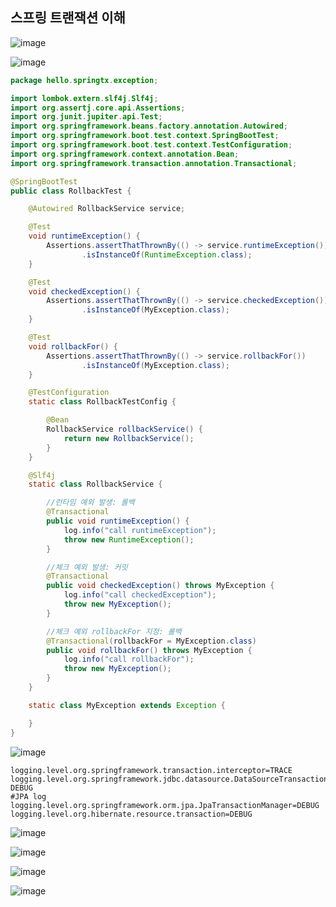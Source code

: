 ## **스프링 트랜잭션 이해**

![image](https://user-images.githubusercontent.com/79301439/210971266-122c1b6c-b292-4241-8202-88f9272646c8.png)

![image](https://user-images.githubusercontent.com/79301439/210971309-f29ede18-abb6-4fad-b9c7-dbe4ec6da106.png)

```java
package hello.springtx.exception;

import lombok.extern.slf4j.Slf4j;
import org.assertj.core.api.Assertions;
import org.junit.jupiter.api.Test;
import org.springframework.beans.factory.annotation.Autowired;
import org.springframework.boot.test.context.SpringBootTest;
import org.springframework.boot.test.context.TestConfiguration;
import org.springframework.context.annotation.Bean;
import org.springframework.transaction.annotation.Transactional;

@SpringBootTest
public class RollbackTest {

    @Autowired RollbackService service;

    @Test
    void runtimeException() {
        Assertions.assertThatThrownBy(() -> service.runtimeException())
                .isInstanceOf(RuntimeException.class);
    }

    @Test
    void checkedException() {
        Assertions.assertThatThrownBy(() -> service.checkedException())
                .isInstanceOf(MyException.class);
    }

    @Test
    void rollbackFor() {
        Assertions.assertThatThrownBy(() -> service.rollbackFor())
                .isInstanceOf(MyException.class);
    }

    @TestConfiguration
    static class RollbackTestConfig {

        @Bean
        RollbackService rollbackService() {
            return new RollbackService();
        }
    }

    @Slf4j
    static class RollbackService {

        //런타임 예외 발생: 롤백
        @Transactional
        public void runtimeException() {
            log.info("call runtimeException");
            throw new RuntimeException();
        }

        //체크 예외 발생: 커밋
        @Transactional
        public void checkedException() throws MyException {
            log.info("call checkedException");
            throw new MyException();
        }

        //체크 예외 rollbackFor 지정: 롤백
        @Transactional(rollbackFor = MyException.class)
        public void rollbackFor() throws MyException {
            log.info("call rollbackFor");
            throw new MyException();
        }
    }

    static class MyException extends Exception {

    }
}
```

![image](https://user-images.githubusercontent.com/79301439/210971413-a9cb0aae-5b64-42ea-b401-d7e2fcdf5b70.png)

```
logging.level.org.springframework.transaction.interceptor=TRACE
logging.level.org.springframework.jdbc.datasource.DataSourceTransactionManager=
DEBUG
#JPA log
logging.level.org.springframework.orm.jpa.JpaTransactionManager=DEBUG
logging.level.org.hibernate.resource.transaction=DEBUG
```

![image](https://user-images.githubusercontent.com/79301439/210971517-6ee34e37-0348-40b2-877d-64d966734a52.png)

![image](https://user-images.githubusercontent.com/79301439/210971570-064ae9f6-60f1-4b21-a16d-d92c5a22991e.png)

![image](https://user-images.githubusercontent.com/79301439/210971662-098f88ab-4b1c-4102-aa2b-de11fc615c38.png)

![image](https://user-images.githubusercontent.com/79301439/210971726-987556c6-f7b1-45ef-9520-420e9dfc5b45.png)
